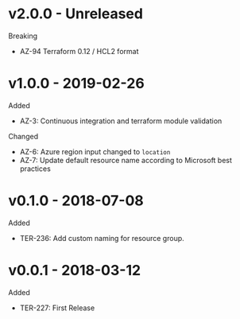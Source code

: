 # v2.0.0 - Unreleased

Breaking
  * AZ-94 Terraform 0.12 / HCL2 format

# v1.0.0 - 2019-02-26

Added
  * AZ-3: Continuous integration and terraform module validation

Changed
  * AZ-6: Azure region input changed to `location`
  * AZ-7: Update default resource name according to Microsoft best practices

# v0.1.0 - 2018-07-08

Added
  * TER-236: Add custom naming for resource group.

# v0.0.1 - 2018-03-12

Added
  * TER-227: First Release
